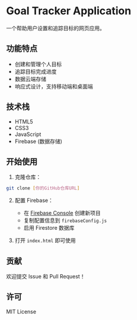 # Goal Tracker Application

一个帮助用户设置和追踪目标的网页应用。

## 功能特点

- 创建和管理个人目标
- 追踪目标完成进度
- 数据云端存储
- 响应式设计，支持移动端和桌面端

## 技术栈

- HTML5
- CSS3
- JavaScript
- Firebase (数据存储)

## 开始使用

1. 克隆仓库：
```bash
git clone [你的GitHub仓库URL]
```

2. 配置 Firebase：
   - 在 [Firebase Console](https://console.firebase.google.com/) 创建新项目
   - 复制配置信息到 `firebaseConfig.js`
   - 启用 Firestore 数据库

3. 打开 `index.html` 即可使用

## 贡献

欢迎提交 Issue 和 Pull Request！

## 许可

MIT License
